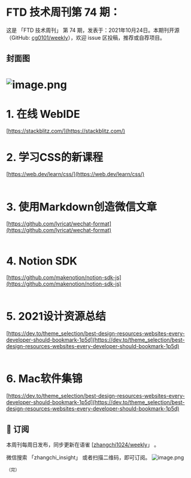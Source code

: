 # FTD 技术周刊第 74 期：
这是 「FTD 技术周刊」 第 74 期，发表于：2021年10月24日。本期刊开源（GitHub: [cg0101/weekly](https://github.com/cg0101/weekly)），欢迎 issue 区投稿，推荐或自荐项目。
## 封面图


# ![image.png](https://cdn.nlark.com/yuque/0/2021/png/132503/1632621677998-54c09c4a-8b67-4130-a3d7-bee69517a0a7.png#clientId=uc17c40e5-83be-4&from=paste&height=720&id=u2c1f24f2&margin=%5Bobject%20Object%5D&name=image.png&originHeight=720&originWidth=1080&originalType=binary&ratio=1&size=1465167&status=done&style=none&taskId=u6efe7108-8b11-4a77-be42-e2a63e15af3&width=1080)
# 1. 在线 WebIDE
 [https://stackblitz.com/](https://stackblitz.com/)<br />

# 2. 学习CSS的新课程
 [https://web.dev/learn/css/](https://web.dev/learn/css/)<br />​<br />
# 3. 使用Markdown创造微信文章
[https://github.com/lyricat/wechat-format](https://github.com/lyricat/wechat-format)<br />​<br />
# 4. Notion SDK
[https://github.com/makenotion/notion-sdk-js](https://github.com/makenotion/notion-sdk-js) <br />​<br />
# 5. 2021设计资源总结
[https://dev.to/theme_selection/best-design-resources-websites-every-developer-should-bookmark-1p5d](https://dev.to/theme_selection/best-design-resources-websites-every-developer-should-bookmark-1p5d) <br />​<br />
# 6. Mac软件集锦
[https://dev.to/theme_selection/best-design-resources-websites-every-developer-should-bookmark-1p5d](https://dev.to/theme_selection/best-design-resources-websites-every-developer-should-bookmark-1p5d) 



## 📅 订阅
本周刊每周日发布，同步更新在语雀 [[zhangchi1024/weekly](https://www.yuque.com/zhangchi1024/weekly)」 。


微信搜索 「zhangchi_insight」 或者扫描二维码，即可订阅。
    ![image.png](https://cdn.nlark.com/yuque/0/2021/jpeg/132503/1640750963398-e8538e9e-6b96-46f7-abff-c93b56bdd377.jpeg?x-oss-process=image%2Fwatermark%2Ctype_d3F5LW1pY3JvaGVp%2Csize_36%2Ctext_5byg6amw%2Ccolor_FFFFFF%2Cshadow_50%2Ct_80%2Cg_se%2Cx_10%2Cy_10%2Fresize%2Cw_426%2Climit_0)
    
    （完）